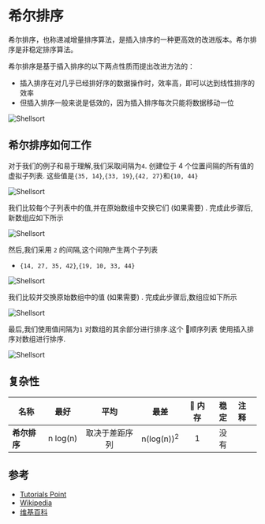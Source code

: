 # 希尔排序

希尔排序，也称递减增量排序算法，是插入排序的一种更高效的改进版本。希尔排序是非稳定排序算法。

希尔排序是基于插入排序的以下两点性质而提出改进方法的：

- 插入排序在对几乎已经排好序的数据操作时，效率高，即可以达到线性排序的效率
- 但插入排序一般来说是低效的，因为插入排序每次只能将数据移动一位

![Shellsort](https://upload.wikimedia.org/wikipedia/commons/d/d8/Sorting_shellsort_anim.gif)

## 希尔排序如何工作

对于我们的例子和易于理解,我们采取间隔为`4`. 创建位于 4 个位置间隔的所有值的虚拟子列表. 这些值是`{35, 14}`,`{33, 19}`,`{42, 27}`和`{10, 44}`

![Shellsort](https://www.tutorialspoint.com/data_structures_algorithms/images/shell_sort_gap_4.jpg)

我们比较每个子列表中的值,并在原始数组中交换它们 (如果需要) . 完成此步骤后,新数组应如下所示

![Shellsort](https://www.tutorialspoint.com/data_structures_algorithms/images/shell_sort_step_1.jpg)

然后,我们采用 `2` 的间隔,这个间隙产生两个子列表

- `{14, 27, 35, 42}`,`{19, 10, 33, 44}`

![Shellsort](https://www.tutorialspoint.com/data_structures_algorithms/images/shell_sort_gap_2.jpg)

我们比较并交换原始数组中的值 (如果需要) . 完成此步骤后,数组应如下所示

![Shellsort](https://www.tutorialspoint.com/data_structures_algorithms/images/shell_sort_step_2.jpg)

最后,我们使用值间隔为`1` 对数组的其余部分进行排序.这个 顺序列表 使用插入排序对数组进行排序.

![Shellsort](https://www.tutorialspoint.com/data_structures_algorithms/images/shell_sort.jpg)

## 复杂性

| 名称       |  最好   |      平均      |             最差             |  内存 | 稳定 | 注释 |
| ---------- | :-----: | :------------: | :--------------------------: | :---: | :--: | :--- |
| **希尔排序** | n&nbsp;log(n) | 取决于差距序列 | n(log(n))<sup>2</sup> |   1   | 没有 |      |

## 参考

- [Tutorials Point](https://www.tutorialspoint.com/data_structures_algorithms/shell_sort_algorithm.htm)
- [Wikipedia](https://en.wikipedia.org/wiki/Shellsort)
- [维基百科](https://zh.wikipedia.org/wiki/%E5%B8%8C%E5%B0%94%E6%8E%92%E5%BA%8F)
